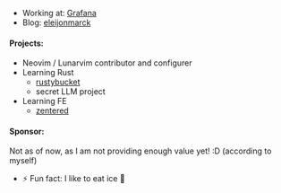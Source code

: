 - Working at: [Grafana](https://www.grafana.com/)
- Blog: [eleijonmarck](https://eleijonmarck.dev)

#### Projects:
- Neovim / Lunarvim contributor and configurer
- Learning Rust
  - [rustybucket](https://github.com/eleijonmarck/rustybucket)
  - secret LLM project
- Learning FE
  - [zentered](https://zentered.netlify.com)

#### Sponsor:
Not as of now, as I am not providing enough value yet! :D (according to myself)

- ⚡ Fun fact: I like to eat ice 🥶

